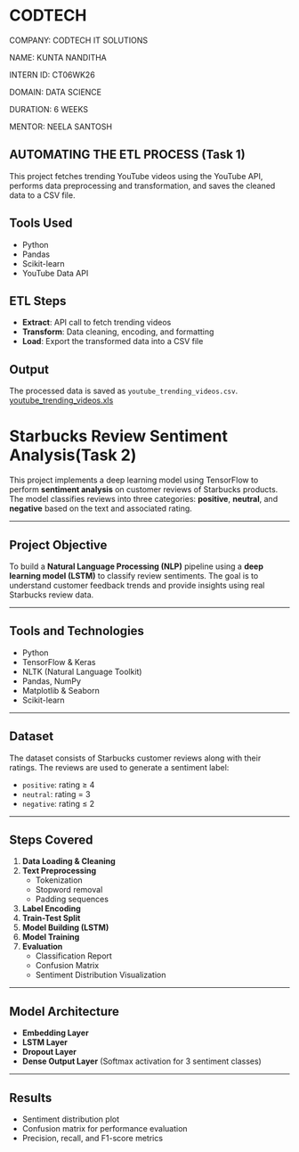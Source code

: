 # CODTECH

COMPANY: CODTECH IT SOLUTIONS

NAME: KUNTA NANDITHA

INTERN ID: CT06WK26

DOMAIN: DATA SCIENCE

DURATION: 6 WEEKS

MENTOR: NEELA SANTOSH

## AUTOMATING THE ETL PROCESS (Task 1)
This project fetches trending YouTube videos using the YouTube API, performs data preprocessing and transformation, and saves the cleaned data to a CSV file.

## Tools Used
- Python
- Pandas
- Scikit-learn
- YouTube Data API

## ETL Steps
- **Extract**: API call to fetch trending videos
- **Transform**: Data cleaning, encoding, and formatting
- **Load**: Export the transformed data into a CSV file

## Output
The processed data is saved as `youtube_trending_videos.csv`.
[youtube_trending_videos.xls](https://github.com/user-attachments/files/19737159/youtube_trending_videos.xls)


#  Starbucks Review Sentiment Analysis(Task 2)

This project implements a deep learning model using TensorFlow to perform **sentiment analysis** on customer reviews of Starbucks products. The model classifies reviews into three categories: **positive**, **neutral**, and **negative** based on the text and associated rating.

---

## Project Objective

To build a **Natural Language Processing (NLP)** pipeline using a **deep learning model (LSTM)** to classify review sentiments. The goal is to understand customer feedback trends and provide insights using real Starbucks review data.

---

## Tools and Technologies

- Python 
- TensorFlow & Keras
- NLTK (Natural Language Toolkit)
- Pandas, NumPy
- Matplotlib & Seaborn
- Scikit-learn

---

## Dataset

The dataset consists of Starbucks customer reviews along with their ratings. The reviews are used to generate a sentiment label:
- `positive`: rating ≥ 4  
- `neutral`: rating = 3  
- `negative`: rating ≤ 2

---

## Steps Covered

1. **Data Loading & Cleaning**
2. **Text Preprocessing**
   - Tokenization
   - Stopword removal
   - Padding sequences
3. **Label Encoding**
4. **Train-Test Split**
5. **Model Building (LSTM)**
6. **Model Training**
7. **Evaluation**
   - Classification Report
   - Confusion Matrix
   - Sentiment Distribution Visualization

---

## Model Architecture

- **Embedding Layer**
- **LSTM Layer**
- **Dropout Layer**
- **Dense Output Layer** (Softmax activation for 3 sentiment classes)

---

## Results

- Sentiment distribution plot
- Confusion matrix for performance evaluation
- Precision, recall, and F1-score metrics


